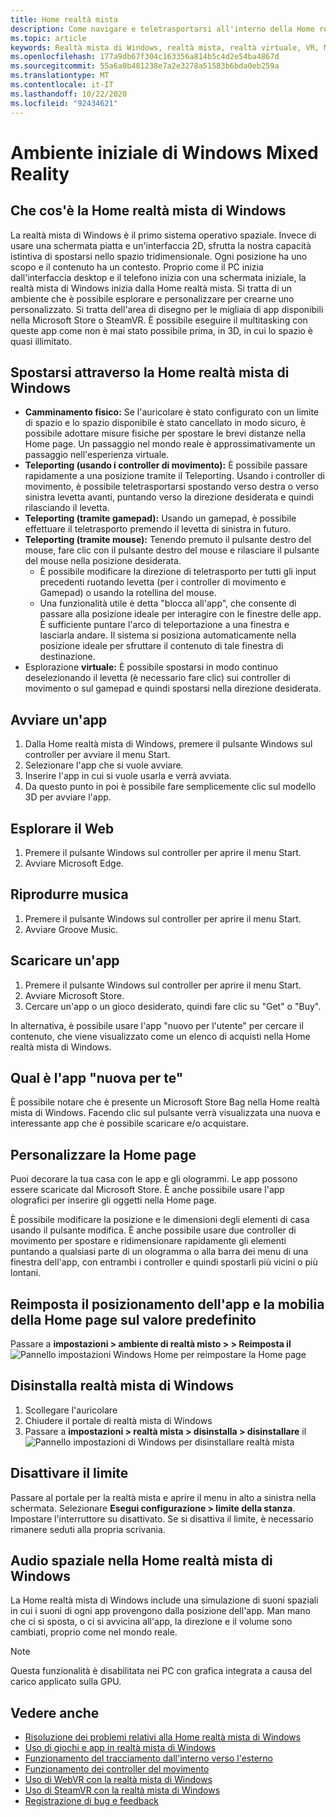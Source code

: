 ```yaml
---
title: Home realtà mista
description: Come navigare e teletrasportarsi all'interno della Home realtà mista di Windows, avviare app e giochi, personalizzare la Home page e modificare le impostazioni visive, audio e vocali.
ms.topic: article
keywords: Realtà mista di Windows, realtà mista, realtà virtuale, VR, MR, Home, esplorazione, app, giochi
ms.openlocfilehash: 177a9db67f304c163356a814b5c4d2e54ba4867d
ms.sourcegitcommit: 55a6a0b481238e7a2e3278a51583b6bda0eb259a
ms.translationtype: MT
ms.contentlocale: it-IT
ms.lasthandoff: 10/22/2020
ms.locfileid: "92434621"
---
```

# <a name="your-windows-mixed-reality-home"></a>Ambiente iniziale di Windows Mixed Reality

## <a name="what-is-the-windows-mixed-reality-home"></a>Che cos'è la Home realtà mista di Windows

La realtà mista di Windows è il primo sistema operativo spaziale. Invece di usare una schermata piatta e un'interfaccia 2D, sfrutta la nostra capacità istintiva di spostarsi nello spazio tridimensionale. Ogni posizione ha uno scopo e il contenuto ha un contesto. Proprio come il PC inizia dall'interfaccia desktop e il telefono inizia con una schermata iniziale, la realtà mista di Windows inizia dalla Home realtà mista. Si tratta di un ambiente che è possibile esplorare e personalizzare per crearne uno personalizzato. Si tratta dell'area di disegno per le migliaia di app disponibili nella Microsoft Store o SteamVR. È possibile eseguire il multitasking con queste app come non è mai stato possibile prima, in 3D, in cui lo spazio è quasi illimitato.

## <a name="move-through-the-windows-mixed-reality-home"></a>Spostarsi attraverso la Home realtà mista di Windows

* **Camminamento fisico:** Se l'auricolare è stato configurato con un limite di spazio e lo spazio disponibile è stato cancellato in modo sicuro, è possibile adottare misure fisiche per spostare le brevi distanze nella Home page. Un passaggio nel mondo reale è approssimativamente un passaggio nell'esperienza virtuale.
* **Teleporting (usando i controller di movimento):** È possibile passare rapidamente a una posizione tramite il Teleporting. Usando i controller di movimento, è possibile teletrasportarsi spostando verso destra o verso sinistra levetta avanti, puntando verso la direzione desiderata e quindi rilasciando il levetta.
* **Teleporting (tramite gamepad):** Usando un gamepad, è possibile effettuare il teletrasporto premendo il levetta di sinistra in futuro.
* **Teleporting (tramite mouse):** Tenendo premuto il pulsante destro del mouse, fare clic con il pulsante destro del mouse e rilasciare il pulsante del mouse nella posizione desiderata.
  * È possibile modificare la direzione di teletrasporto per tutti gli input precedenti ruotando levetta (per i controller di movimento e Gamepad) o usando la rotellina del mouse.
  * Una funzionalità utile è detta "blocca all'app", che consente di passare alla posizione ideale per interagire con le finestre delle app. È sufficiente puntare l'arco di teleportazione a una finestra e lasciarla andare. Il sistema si posiziona automaticamente nella posizione ideale per sfruttare il contenuto di tale finestra di destinazione.
* Esplorazione **virtuale:** È possibile spostarsi in modo continuo deselezionando il levetta (è necessario fare clic) sui controller di movimento o sul gamepad e quindi spostarsi nella direzione desiderata.

## <a name="launch-an-app"></a>Avviare un'app

1. Dalla Home realtà mista di Windows, premere il pulsante Windows sul controller per avviare il menu Start.
2. Selezionare l'app che si vuole avviare.
3. Inserire l'app in cui si vuole usarla e verrà avviata.
4. Da questo punto in poi è possibile fare semplicemente clic sul modello 3D per avviare l'app.

## <a name="browse-the-web"></a>Esplorare il Web

1. Premere il pulsante Windows sul controller per aprire il menu Start.
2. Avviare Microsoft Edge.

## <a name="play-music"></a>Riprodurre musica

1. Premere il pulsante Windows sul controller per aprire il menu Start.
2. Avviare Groove Music.

## <a name="download-an-app"></a>Scaricare un'app

1. Premere il pulsante Windows sul controller per aprire il menu Start.
2. Avviare Microsoft Store.
3. Cercare un'app o un gioco desiderato, quindi fare clic su "Get" o "Buy".

In alternativa, è possibile usare l'app "nuovo per l'utente" per cercare il contenuto, che viene visualizzato come un elenco di acquisti nella Home realtà mista di Windows.

## <a name="what-is-the-new-for-you-app"></a>Qual è l'app "nuova per te"

È possibile notare che è presente un Microsoft Store Bag nella Home realtà mista di Windows. Facendo clic sul pulsante verrà visualizzata una nuova e interessante app che è possibile scaricare e/o acquistare.

## <a name="personalize-my-home"></a>Personalizzare la Home page

Puoi decorare la tua casa con le app e gli ologrammi. Le app possono essere scaricate dal Microsoft Store. È anche possibile usare l'app olografici per inserire gli oggetti nella Home page.

È possibile modificare la posizione e le dimensioni degli elementi di casa usando il pulsante modifica. È anche possibile usare due controller di movimento per spostare e ridimensionare rapidamente gli elementi puntando a qualsiasi parte di un ologramma o alla barra dei menu di una finestra dell'app, con entrambi i controller e quindi spostarli più vicini o più lontani.

## <a name="reset-my-homes-furniture-and-app-placement-back-to-default"></a>Reimposta il posizionamento dell'app e la mobilia della Home page sul valore predefinito

Passare a **impostazioni > ambiente di realtà misto > > Reimposta il** ![ Pannello impostazioni Windows Home per reimpostare la Home page](images/1050px-environmentreset.png)

## <a name="uninstall-windows-mixed-reality"></a>Disinstalla realtà mista di Windows

1. Scollegare l'auricolare
2. Chiudere il portale di realtà mista di Windows
3. Passare a **impostazioni > realtà mista > disinstalla > disinstallare** il ![ Pannello impostazioni di Windows per disinstallare realtà mista](images/1050px-uninstall2.png)

## <a name="turn-off-the-boundary"></a>Disattivare il limite

Passare al portale per la realtà mista e aprire il menu in alto a sinistra nella schermata. Selezionare **Esegui configurazione > limite della stanza**. Impostare l'interruttore su disattivato. Se si disattiva il limite, è necessario rimanere seduti alla propria scrivania.

## <a name="spatial-sound-in-the-windows-mixed-reality-home"></a>Audio spaziale nella Home realtà mista di Windows

La Home realtà mista di Windows include una simulazione di suoni spaziali in cui i suoni di ogni app provengono dalla posizione dell'app. Man mano che ci si sposta, o ci si avvicina all'app, la direzione e il volume sono cambiati, proprio come nel mondo reale. 

> [!NOTE]
> Questa funzionalità è disabilitata nei PC con grafica integrata a causa del carico applicato sulla GPU.

## <a name="see-also"></a>Vedere anche

* [Risoluzione dei problemi relativi alla Home realtà mista di Windows](set-up-questions.md#my-controllers-arent-showing-in-my-windows-mixed-reality-home)
* [Uso di giochi e app in realtà mista di Windows](using-games-and-apps-in-windows-mixed-reality.md)
* [Funzionamento del tracciamento dall'interno verso l'esterno](tracking-system.md)
* [Funzionamento dei controller del movimento](controllers-in-wmr.md)
* [Uso di WebVR con la realtà mista di Windows](webvr.md)
* [Uso di SteamVR con la realtà mista di Windows](using-steamvr-with-windows-mixed-reality.md)
* [Registrazione di bug e feedback](filing-feedback.md)
